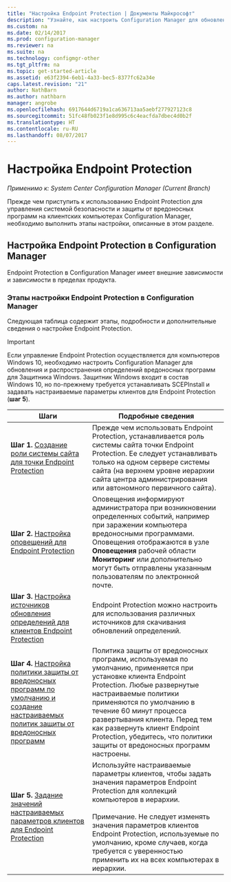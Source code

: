 ```yaml
---
title: "Настройка Endpoint Protection | Документы Майкрософт"
description: "Узнайте, как настроить Configuration Manager для обновления и распространения определений вредоносных программ для Защитника Windows."
ms.custom: na
ms.date: 02/14/2017
ms.prod: configuration-manager
ms.reviewer: na
ms.suite: na
ms.technology: configmgr-other
ms.tgt_pltfrm: na
ms.topic: get-started-article
ms.assetid: e63f2394-6eb1-4a33-bec5-8377fc62a34e
caps.latest.revision: "21"
author: NathBarn
ms.author: nathbarn
manager: angrobe
ms.openlocfilehash: 6917644d6719a1ca636713aa5aebf277927123c8
ms.sourcegitcommit: 51fc48fb023f1e8d995c6c4eacfda7dbec4d0b2f
ms.translationtype: HT
ms.contentlocale: ru-RU
ms.lasthandoff: 08/07/2017
---
```

# <a name="configure-endpoint-protection"></a>Настройка Endpoint Protection

*Применимо к: System Center Configuration Manager (Current Branch)*

Прежде чем приступить к использованию Endpoint Protection для управления системой безопасности и защиты от вредоносных программ на клиентских компьютерах Configuration Manager, необходимо выполнить этапы настройки, описанные в этом разделе.  

## <a name="how-to-configure-endpoint-protection-in-configuration-manager"></a>Настройка Endpoint Protection в Configuration Manager  
 Endpoint Protection в Configuration Manager имеет внешние зависимости и зависимости в пределах продукта.  

### <a name="steps-to-configure-endpoint-protection-in-configuration-manager"></a>Этапы настройки Endpoint Protection в Configuration Manager  
 Следующая таблица содержит этапы, подробности и дополнительные сведения о настройке Endpoint Protection.  

> [!IMPORTANT]  
>  Если управление Endpoint Protection осуществляется для компьютеров Windows 10, необходимо настроить Configuration Manager для обновления и распространения определений вредоносных программ для Защитника Windows. Защитник Windows входит в состав Windows 10, но по-прежнему требуется устанавливать SCEPInstall и задавать настраиваемые параметры клиентов для Endpoint Protection (**шаг 5**).  

|Шаги|Подробные сведения|  
|-----------|-------------|  
|**Шаг 1.** [Создание роли системы сайта для точки Endpoint Protection](endpoint-protection-site-role.md)|Прежде чем использовать Endpoint Protection, устанавливается роль системы сайта точки Endpoint Protection. Ее следует устанавливать только на одном сервере системы сайта (на верхнем уровне иерархии сайта центра администрирования или автономного первичного сайта). |  
|**Шаг 2.** [Настройка оповещений для Endpoint Protection](endpoint-configure-alerts.md)|Оповещения информируют администратора при возникновении определенных событий, например при заражении компьютера вредоносными программами. Оповещения отображаются в узле **Оповещения** рабочей области **Мониторинг** или дополнительно могут быть отправлены указанным пользователям по электронной почте. |  
|**Шаг 3.** [Настройка источников обновления определений для клиентов Endpoint Protection](endpoint-definition-updates.md)|Endpoint Protection можно настроить для использования различных источников для скачивания обновлений определений. |  
|**Шаг 4.** [Настройка политики защиты от вредоносных программ по умолчанию и создание настраиваемых политик защиты от вредоносных программ](endpoint-antimalware-policies.md)|Политика защиты от вредоносных программ, используемая по умолчанию, применяется при установке клиента Endpoint Protection. Любые развернутые настраиваемые политики применяются по умолчанию в течение 60 минут процесса развертывания клиента. Перед тем как развернуть клиент Endpoint Protection, убедитесь, что политики защиты от вредоносных программ настроены. |  
|**Шаг 5.** [Задание значений настраиваемых параметров клиентов для Endpoint Protection](endpoint-protection-configure-client.md)|Используйте настраиваемые параметры клиентов, чтобы задать значения параметров Endpoint Protection для коллекций компьютеров в иерархии.<br /><br /> Примечание. Не следует изменять значения параметров клиентов Endpoint Protection, используемые по умолчанию, кроме случаев, когда требуется с уверенностью применить их на всех компьютерах в иерархии. |  
